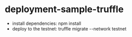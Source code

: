 # deployment-sample-truffle
+ install dependencies: npm install
+ deploy to the testnet: truffle migrate --network testnet